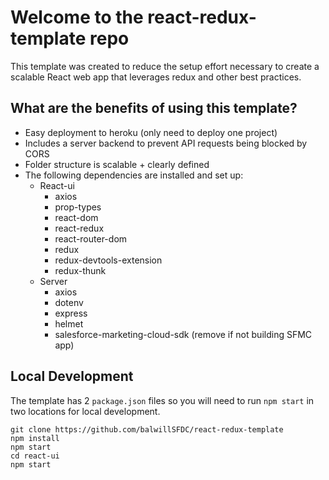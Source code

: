 # Welcome to the react-redux-template repo
This template was created to reduce the setup effort necessary to create a scalable React web app that leverages redux and other best practices.

## What are the benefits of using this template? 
* Easy deployment to heroku (only need to deploy one project)
* Includes a server backend to prevent API requests being blocked by CORS
* Folder structure is scalable + clearly defined
* The following dependencies are installed and set up:
  * React-ui
    * axios
    * prop-types
    * react-dom
    * react-redux
    * react-router-dom
    * redux
    * redux-devtools-extension
    * redux-thunk
  * Server  
    * axios 
    * dotenv
    * express
    * helmet
    * salesforce-marketing-cloud-sdk (remove if not building SFMC app) 

## Local Development
The template has 2 ```package.json``` files so you will need to run ```npm start``` in two locations for local development. 
```
git clone https://github.com/balwillSFDC/react-redux-template
npm install
npm start 
cd react-ui
npm start
```
